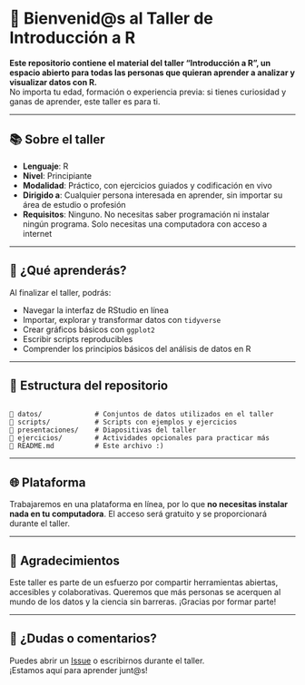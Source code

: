 # 🧪 Bienvenid@s al Taller de Introducción a R

**Este repositorio contiene el material del taller “Introducción a R”, un espacio abierto para todas las personas que quieran aprender a analizar y visualizar datos con R.**  
No importa tu edad, formación o experiencia previa: si tienes curiosidad y ganas de aprender, este taller es para ti.

---

## 📚 Sobre el taller

- **Lenguaje**: R  
- **Nivel**: Principiante  
- **Modalidad**: Práctico, con ejercicios guiados y codificación en vivo  
- **Dirigido a**: Cualquier persona interesada en aprender, sin importar su área de estudio o profesión  
- **Requisitos**: Ninguno. No necesitas saber programación ni instalar ningún programa. Solo necesitas una computadora con acceso a internet

---

## 🧰 ¿Qué aprenderás?

Al finalizar el taller, podrás:

- Navegar la interfaz de RStudio en línea  
- Importar, explorar y transformar datos con `tidyverse`  
- Crear gráficos básicos con `ggplot2`  
- Escribir scripts reproducibles  
- Comprender los principios básicos del análisis de datos en R

---

## 📁 Estructura del repositorio

```

📂 datos/             # Conjuntos de datos utilizados en el taller
📂 scripts/           # Scripts con ejemplos y ejercicios
📂 presentaciones/    # Diapositivas del taller
📂 ejercicios/        # Actividades opcionales para practicar más
📄 README.md          # Este archivo :)

```

---

## 🌐 Plataforma

Trabajaremos en una plataforma en línea, por lo que **no necesitas instalar nada en tu computadora**. El acceso será gratuito y se proporcionará durante el taller.

---

## 🙌 Agradecimientos

Este taller es parte de un esfuerzo por compartir herramientas abiertas, accesibles y colaborativas. Queremos que más personas se acerquen al mundo de los datos y la ciencia sin barreras. ¡Gracias por formar parte!

---

## 💬 ¿Dudas o comentarios?

Puedes abrir un [Issue](https://github.com/) o escribirnos durante el taller.  
¡Estamos aquí para aprender junt@s!

